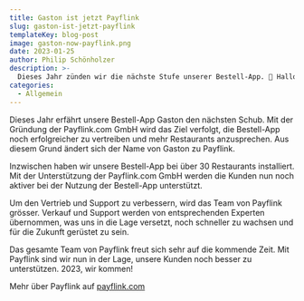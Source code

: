 ```yaml
---
title: Gaston ist jetzt Payflink
slug: gaston-ist-jetzt-payflink
templateKey: blog-post
image: gaston-now-payflink.png
date: 2023-01-25
author: Philip Schönholzer
description: >-
  Dieses Jahr zünden wir die nächste Stufe unserer Bestell-App. 🚀 Hallo Payflink.com GmbH!
categories:
  - Allgemein
---
```


Dieses Jahr erfährt unsere Bestell-App Gaston den nächsten Schub. Mit der Gründung der Payflink.com GmbH wird das Ziel verfolgt, die Bestell-App noch erfolgreicher zu vertreiben und mehr Restaurants anzusprechen. Aus diesem Grund ändert sich der Name von Gaston zu Payflink.

Inzwischen haben wir unsere Bestell-App bei über 30 Restaurants installiert. Mit der Unterstützung der Payflink.com GmbH werden die Kunden nun noch aktiver bei der Nutzung der Bestell-App unterstützt.

Um den Vertrieb und Support zu verbessern, wird das Team von Payflink grösser. Verkauf und Support werden von entsprechenden Experten übernommen, was uns in die Lage versetzt, noch schneller zu wachsen und für die Zukunft gerüstet zu sein.

Das gesamte Team von Payflink freut sich sehr auf die kommende Zeit. Mit Payflink sind wir nun in der Lage, unsere Kunden noch besser zu unterstützen. 2023, wir kommen!

Mehr über Payflink auf [payflink.com](https://payflink.com)
